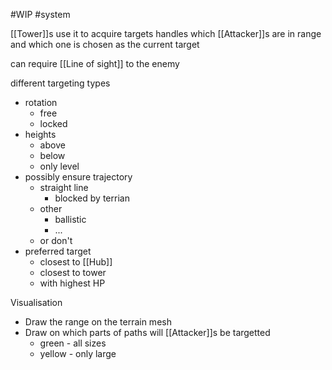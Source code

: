 #WIP 
#system 

[[Tower]]s use it to acquire targets
handles which [[Attacker]]s are in range and which one is chosen as the current target 

can require [[Line of sight]] to the enemy

different targeting types 
- rotation
    - free
    - locked
- heights
    - above
    - below
    - only level
- possibly ensure trajectory
    - straight line 
        - blocked by terrian
    - other  
        - ballistic
        - ...
    - or don't
- preferred target
    - closest to [[Hub]]
    - closest to tower
    - with highest HP


Visualisation
- Draw the range on the terrain mesh
- Draw on which parts of paths will [[Attacker]]s be targetted
    - green - all sizes
    - yellow - only large 